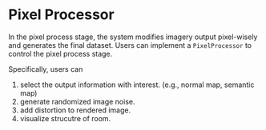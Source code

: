 # Pixel Processor

<!-- ## Description -->

In the pixel process stage, the system modifies imagery output pixel-wisely and generates the final dataset.
Users can implement a `PixelProcessor` to control the pixel process stage.

Specifically, users can 
1. select the output information with interest. (e.g., normal map, semantic map)
2. generate randomized image noise.
3. add distortion to rendered image.
4. visualize strucutre of room.

<!-- Each image is an instance of `class RenderResult`. -->
<!-- Based on these, users could modify image outputs. -->

<!-- More description about [RenderResult](./image.md) -->
<!-- 
## Example

```python
class PixelExample(PixelProcessor):
    def process(self, **kwargs):
        images = kwargs.get("images")
        albedo = images.get('rgb')
        depth = images.get('depth')
        normal = images.get('normal')
        ...
``` -->

